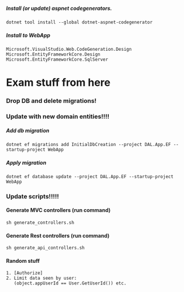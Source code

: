##### Install (or update) aspnet codegenerators.
~~~
dotnet tool install --global dotnet-aspnet-codegenerator
~~~


##### Install to WebApp
~~~
Microsoft.VisualStudio.Web.CodeGeneration.Design
Microsoft.EntityFrameworkCore.Design
Microsoft.EntityFrameworkCore.SqlServer
~~~

# Exam stuff from here
### Drop DB and delete migrations!
### Update with new domain entities!!!!

##### Add db migration
~~~
dotnet ef migrations add InitialDbCreation --project DAL.App.EF --startup-project WebApp
~~~

##### Apply migration
~~~
dotnet ef database update --project DAL.App.EF --startup-project WebApp
~~~

### Update scripts!!!!!

#### Generate MVC controllers (run command)
~~~
sh generate_controllers.sh
~~~

#### Generate Rest controllers (run command)
~~~
sh generate_api_controllers.sh
~~~

#### Random stuff
~~~
1. [Authorize]
2. Limit data seen by user:
   (object.appUserId == User.GetUserId()) etc.
~~~